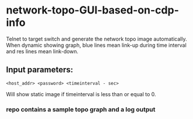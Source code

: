 # network-topo-GUI-based-on-cdp-info
Telnet to target switch and generate the network topo image automatically. When dynamic showing graph, blue lines mean link-up during time interval and res lines mean link-down.

## Input parameters: 
```
<host_addr> <password> <timeinterval - sec>
```
  
  
Will show static image if timeinterval is less than or equal to 0.


### repo contains a sample topo graph and a log output

